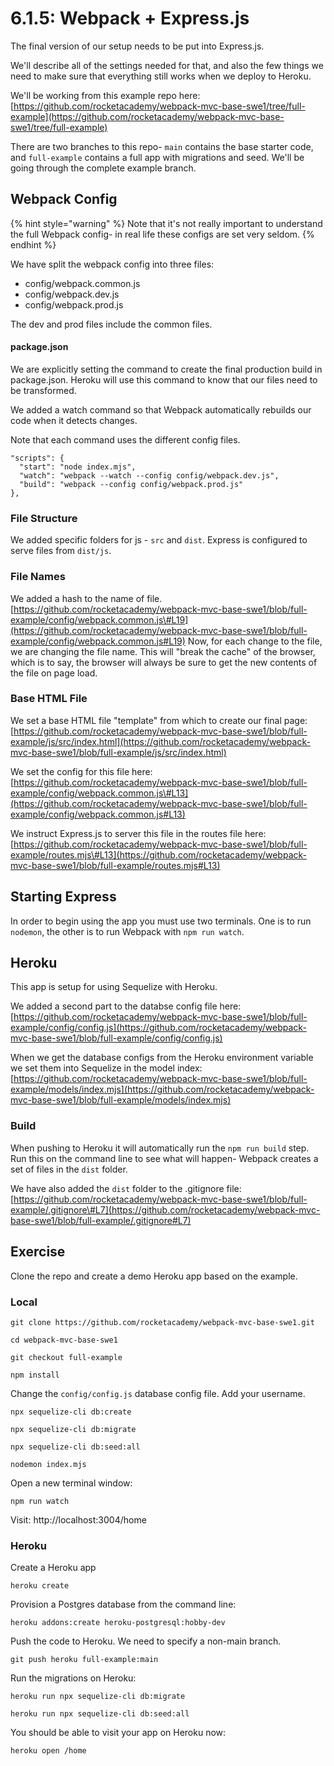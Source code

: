 # 6.1.5: Webpack + Express.js

The final version of our setup needs to be put into Express.js.

We'll describe all of the settings needed for that, and also the few things we need to make sure that everything still works when we deploy to Heroku.

We'll be working from this example repo here: [https://github.com/rocketacademy/webpack-mvc-base-swe1/tree/full-example](https://github.com/rocketacademy/webpack-mvc-base-swe1/tree/full-example)

There are two branches to this repo- `main` contains the base starter code, and `full-example` contains a full app with migrations and seed. We'll be going through the complete example branch.

## Webpack Config

{% hint style="warning" %}
Note that it's not really important to understand the full Webpack config- in real life these configs are set very seldom.
{% endhint %}

We have split the webpack config into three files:

* config/webpack.common.js
* config/webpack.dev.js
* config/webpack.prod.js

The dev and prod files include the common files.

#### package.json

We are explicitly setting the command to create the final production build in package.json. Heroku will use this command to know that our files need to be transformed.

We added a watch command so that Webpack automatically rebuilds our code when it detects changes.

Note that each command uses the different config files.

```text
"scripts": {
  "start": "node index.mjs",
  "watch": "webpack --watch --config config/webpack.dev.js",
  "build": "webpack --config config/webpack.prod.js"
},
```

### File Structure

We added specific folders for js - `src` and `dist`. Express is configured to serve files from `dist/js`.

### File Names

We added a hash to the name of file.  [https://github.com/rocketacademy/webpack-mvc-base-swe1/blob/full-example/config/webpack.common.js\#L19](https://github.com/rocketacademy/webpack-mvc-base-swe1/blob/full-example/config/webpack.common.js#L19) Now, for each change to the file, we are changing the file name. This will "break the cache" of the browser, which is to say, the browser will always be sure to get the new contents of the file on page load.

### Base HTML File

We set a base HTML file "template" from which to create our final page: [https://github.com/rocketacademy/webpack-mvc-base-swe1/blob/full-example/js/src/index.html](https://github.com/rocketacademy/webpack-mvc-base-swe1/blob/full-example/js/src/index.html)

We set the config for this file here: [https://github.com/rocketacademy/webpack-mvc-base-swe1/blob/full-example/config/webpack.common.js\#L13](https://github.com/rocketacademy/webpack-mvc-base-swe1/blob/full-example/config/webpack.common.js#L13)

We instruct Express.js to server this file in the routes file here: [https://github.com/rocketacademy/webpack-mvc-base-swe1/blob/full-example/routes.mjs\#L13](https://github.com/rocketacademy/webpack-mvc-base-swe1/blob/full-example/routes.mjs#L13)

## Starting Express

In order to begin using the app you must use two terminals. One is to run `nodemon`, the other is to run Webpack with  `npm run watch`.

## Heroku

This app is setup for using Sequelize with Heroku.

We added a second part to the databse config file here: [https://github.com/rocketacademy/webpack-mvc-base-swe1/blob/full-example/config/config.js](https://github.com/rocketacademy/webpack-mvc-base-swe1/blob/full-example/config/config.js)

When we get the database configs from the Heroku environment variable we set them into Sequelize in the model index: [https://github.com/rocketacademy/webpack-mvc-base-swe1/blob/full-example/models/index.mjs](https://github.com/rocketacademy/webpack-mvc-base-swe1/blob/full-example/models/index.mjs)

### Build

When pushing to Heroku it will automatically run the `npm run build` step. Run this on the command line to see what will happen- Webpack creates a set of files in the `dist` folder.

We have also added the `dist` folder to the .gitignore file: [https://github.com/rocketacademy/webpack-mvc-base-swe1/blob/full-example/.gitignore\#L7](https://github.com/rocketacademy/webpack-mvc-base-swe1/blob/full-example/.gitignore#L7)

## Exercise

Clone the repo and create a demo Heroku app based on the example.

### Local

```text
git clone https://github.com/rocketacademy/webpack-mvc-base-swe1.git
```

```text
cd webpack-mvc-base-swe1
```

```text
git checkout full-example
```

```text
npm install
```

Change the `config/config.js` database config file. Add your username.

```text
npx sequelize-cli db:create
```

```text
npx sequelize-cli db:migrate
```

```text
npx sequelize-cli db:seed:all
```

```text
nodemon index.mjs
```

Open a new terminal window:

```text
npm run watch
```

Visit: http://localhost:3004/home

###  Heroku

Create a Heroku app

```text
heroku create
```

Provision a Postgres database from the command line:

```text
heroku addons:create heroku-postgresql:hobby-dev
```

Push the code to Heroku. We need to specify a non-main branch.

```text
git push heroku full-example:main
```

Run the migrations on Heroku:

```text
heroku run npx sequelize-cli db:migrate
```

```text
heroku run npx sequelize-cli db:seed:all
```

You should be able to visit your app on Heroku now:

```text
heroku open /home
```



